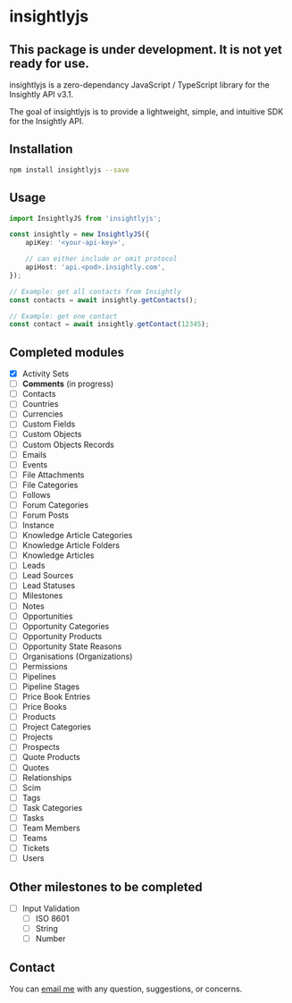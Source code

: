 # insightlyjs

## This package is under development. It is not yet ready for use.

insightlyjs is a zero-dependancy JavaScript / TypeScript library for the Insightly API v3.1.

The goal of insightlyjs is to provide a lightweight, simple, and intuitive SDK for the Insightly API.

## Installation

```bash
npm install insightlyjs --save
```

## Usage

```typescript
import InsightlyJS from 'insightlyjs';

const insightly = new InsightlyJS({
    apiKey: '<your-api-key>',

    // can either include or omit protocol
    apiHost: 'api.<pod>.insightly.com',
});

// Example: get all contacts from Insightly
const contacts = await insightly.getContacts();

// Example: get one contact
const contact = await insightly.getContact(12345);
```

## Completed modules

-   [x] Activity Sets
-   [ ] **Comments** (in progress)
-   [ ] Contacts
-   [ ] Countries
-   [ ] Currencies
-   [ ] Custom Fields
-   [ ] Custom Objects
-   [ ] Custom Objects Records
-   [ ] Emails
-   [ ] Events
-   [ ] File Attachments
-   [ ] File Categories
-   [ ] Follows
-   [ ] Forum Categories
-   [ ] Forum Posts
-   [ ] Instance
-   [ ] Knowledge Article Categories
-   [ ] Knowledge Article Folders
-   [ ] Knowledge Articles
-   [ ] Leads
-   [ ] Lead Sources
-   [ ] Lead Statuses
-   [ ] Milestones
-   [ ] Notes
-   [ ] Opportunities
-   [ ] Opportunity Categories
-   [ ] Opportunity Products
-   [ ] Opportunity State Reasons
-   [ ] Organisations (Organizations)
-   [ ] Permissions
-   [ ] Pipelines
-   [ ] Pipeline Stages
-   [ ] Price Book Entries
-   [ ] Price Books
-   [ ] Products
-   [ ] Project Categories
-   [ ] Projects
-   [ ] Prospects
-   [ ] Quote Products
-   [ ] Quotes
-   [ ] Relationships
-   [ ] Scim
-   [ ] Tags
-   [ ] Task Categories
-   [ ] Tasks
-   [ ] Team Members
-   [ ] Teams
-   [ ] Tickets
-   [ ] Users

## Other milestones to be completed

-   [ ] Input Validation
    -   [ ] ISO 8601
    -   [ ] String
    -   [ ] Number

## Contact

You can [email me](mailto:jack@jacklabbe.com) with any question, suggestions, or concerns.
